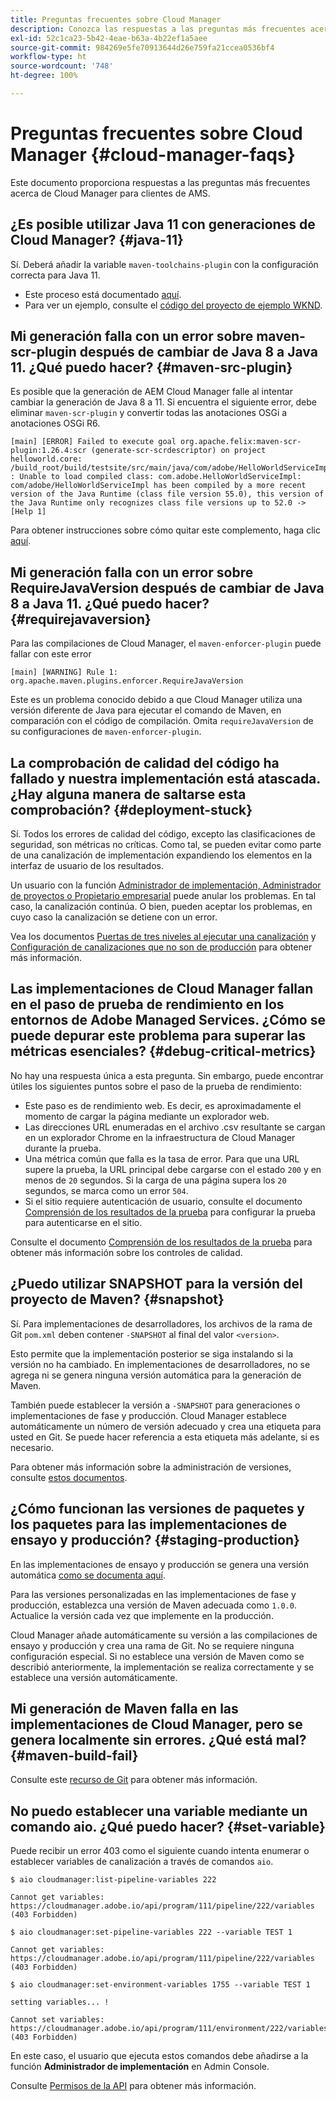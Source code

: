 ```yaml
---
title: Preguntas frecuentes sobre Cloud Manager
description: Conozca las respuestas a las preguntas más frecuentes acerca de Cloud Manager para clientes de AMS.
exl-id: 52c1ca23-5b42-4eae-b63a-4b22ef1a5aee
source-git-commit: 984269e5fe70913644d26e759fa21ccea0536bf4
workflow-type: ht
source-wordcount: '748'
ht-degree: 100%

---
```



# Preguntas frecuentes sobre Cloud Manager {#cloud-manager-faqs}

Este documento proporciona respuestas a las preguntas más frecuentes acerca de Cloud Manager para clientes de AMS.

## ¿Es posible utilizar Java 11 con generaciones de Cloud Manager? {#java-11}

Sí. Deberá añadir la variable `maven-toolchains-plugin` con la configuración correcta para Java 11.

* Este proceso está documentado [aquí](/help/getting-started/using-the-wizard.md).
* Para ver un ejemplo, consulte el [código del proyecto de ejemplo WKND](https://github.com/adobe/aem-guides-wknd/commit/6cb5238cb6b932735dcf91b21b0d835ae3a7fe75).

## Mi generación falla con un error sobre maven-scr-plugin después de cambiar de Java 8 a Java 11. ¿Qué puedo hacer? {#maven-src-plugin}

Es posible que la generación de AEM Cloud Manager falle al intentar cambiar la generación de Java 8 a 11. Si encuentra el siguiente error, debe eliminar `maven-scr-plugin` y convertir todas las anotaciones OSGi a anotaciones OSGi R6.

```text
[main] [ERROR] Failed to execute goal org.apache.felix:maven-scr-plugin:1.26.4:scr (generate-scr-scrdescriptor) on project helloworld.core: /build_root/build/testsite/src/main/java/com/adobe/HelloWorldServiceImpl.java : Unable to load compiled class: com.adobe.HelloWorldServiceImpl: com/adobe/HelloWorldServiceImpl has been compiled by a more recent version of the Java Runtime (class file version 55.0), this version of the Java Runtime only recognizes class file versions up to 52.0 -> [Help 1]
```

Para obtener instrucciones sobre cómo quitar este complemento, haga clic [aquí](https://cqdump.joerghoh.de/2019/01/03/from-scr-annotations-to-osgi-annotations/).

## Mi generación falla con un error sobre RequireJavaVersion después de cambiar de Java 8 a Java 11. ¿Qué puedo hacer? {#requirejavaversion}

Para las compilaciones de Cloud Manager, el `maven-enforcer-plugin` puede fallar con este error

```text
[main] [WARNING] Rule 1: org.apache.maven.plugins.enforcer.RequireJavaVersion
```

Este es un problema conocido debido a que Cloud Manager utiliza una versión diferente de Java para ejecutar el comando de Maven, en comparación con el código de compilación. Omita `requireJavaVersion` de su configuraciones de `maven-enforcer-plugin`. 

## La comprobación de calidad del código ha fallado y nuestra implementación está atascada. ¿Hay alguna manera de saltarse esta comprobación? {#deployment-stuck}

Sí. Todos los errores de calidad del código, excepto las clasificaciones de seguridad, son métricas no críticas. Como tal, se pueden evitar como parte de una canalización de implementación expandiendo los elementos en la interfaz de usuario de los resultados.

Un usuario con la función [Administrador de implementación, Administrador de proyectos o Propietario empresarial](/help/requirements/users-and-roles.md#role-definitions) puede anular los problemas. En tal caso, la canalización continúa. O bien, pueden aceptar los problemas, en cuyo caso la canalización se detiene con un error.

Vea los documentos [Puertas de tres niveles al ejecutar una canalización](/help/using/code-quality-testing.md#three-tier-gates-while-running-a-pipeline) y [Configuración de canalizaciones que no son de producción](/help/using/non-production-pipelines.md#understanding-the-flow) para obtener más información.

## Las implementaciones de Cloud Manager fallan en el paso de prueba de rendimiento en los entornos de Adobe Managed Services. ¿Cómo se puede depurar este problema para superar las métricas esenciales? {#debug-critical-metrics}

No hay una respuesta única a esta pregunta. Sin embargo, puede encontrar útiles los siguientes puntos sobre el paso de la prueba de rendimiento:

* Este paso es de rendimiento web. Es decir, es aproximadamente el momento de cargar la página mediante un explorador web.
* Las direcciones URL enumeradas en el archivo .csv resultante se cargan en un explorador Chrome en la infraestructura de Cloud Manager durante la prueba.
* Una métrica común que falla es la tasa de error. Para que una URL supere la prueba, la URL principal debe cargarse con el estado `200` y en menos de `20` segundos. Si la carga de una página supera los `20` segundos, se marca como un error `504`.
* Si el sitio requiere autenticación de usuario, consulte el documento [Comprensión de los resultados de la prueba](/help/using/code-quality-testing.md#authenticated-performance-testing) para configurar la prueba para autenticarse en el sitio.

Consulte el documento [Comprensión de los resultados de la prueba](/help/using/code-quality-testing.md) para obtener más información sobre los controles de calidad.

## ¿Puedo utilizar SNAPSHOT para la versión del proyecto de Maven? {#snapshot}

Sí. Para implementaciones de desarrolladores, los archivos de la rama de Git `pom.xml` deben contener `-SNAPSHOT` al final del valor `<version>`.

Esto permite que la implementación posterior se siga instalando si la versión no ha cambiado. En implementaciones de desarrolladores, no se agrega ni se genera ninguna versión automática para la generación de Maven.

También puede establecer la versión a `-SNAPSHOT` para generaciones o implementaciones de fase y producción. Cloud Manager establece automáticamente un número de versión adecuado y crea una etiqueta para usted en Git. Se puede hacer referencia a esta etiqueta más adelante, si es necesario.

Para obtener más información sobre la administración de versiones, consulte [estos documentos](https://experienceleague.adobe.com/es/docs/experience-manager-cloud-service/content/implementing/using-cloud-manager/managing-code/project-version-handling).

## ¿Cómo funcionan las versiones de paquetes y los paquetes para las implementaciones de ensayo y producción? {#staging-production}

En las implementaciones de ensayo y producción se genera una versión automática [como se documenta aquí](/help/managing-code/maven-project-version.md).

Para las versiones personalizadas en las implementaciones de fase y producción, establezca una versión de Maven adecuada como `1.0.0`. Actualice la versión cada vez que implemente en la producción.

Cloud Manager añade automáticamente su versión a las compilaciones de ensayo y producción y crea una rama de Git. No se requiere ninguna configuración especial. Si no establece una versión de Maven como se describió anteriormente, la implementación se realiza correctamente y se establece una versión automáticamente.

## Mi generación de Maven falla en las implementaciones de Cloud Manager, pero se genera localmente sin errores. ¿Qué está mal? {#maven-build-fail}

Consulte este [recurso de Git](https://github.com/cqsupport/cloud-manager/blob/main/cm-build-step-fails.md) para obtener más información.

## No puedo establecer una variable mediante un comando aio. ¿Qué puedo hacer? {#set-variable}

Puede recibir un error 403 como el siguiente cuando intenta enumerar o establecer variables de canalización a través de comandos `aio`.

```shell
$ aio cloudmanager:list-pipeline-variables 222

Cannot get variables: https://cloudmanager.adobe.io/api/program/111/pipeline/222/variables (403 Forbidden)

$ aio cloudmanager:set-pipeline-variables 222 --variable TEST 1

Cannot get variables: https://cloudmanager.adobe.io/api/program/111/pipeline/222/variables (403 Forbidden)

$ aio cloudmanager:set-environment-variables 1755 --variable TEST 1

setting variables... !

Cannot set variables: https://cloudmanager.adobe.io/api/program/111/environment/222/variables (403 Forbidden)
```

En este caso, el usuario que ejecuta estos comandos debe añadirse a la función **Administrador de implementación** en Admin Console.

Consulte [Permisos de la API](https://developer.adobe.com/experience-cloud/cloud-manager/guides/getting-started/permissions/) para obtener más información.
